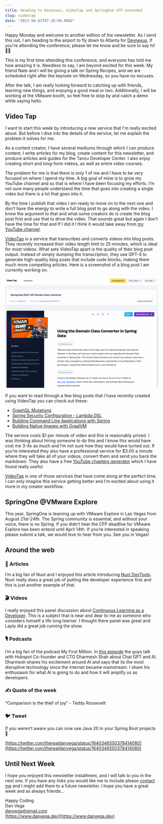 ```yaml
---
title: Heading to Devnexus, VideoTap and SpringOne CFP extended
slug: videotap
date: "2023-04-03T07:30:00.000Z"
---
```


Happy Monday and welcome to another edition of the newsletter. As I send this out, I am heading to the airport to fly down to Atlanta for [Devnexus](https://devnexus.com/). If you're attending the conference, please let me know and be sure to say hi! 👋🏻

This is my first time attending this conference, and everyone has told me how amazing it is. Needless to say, I am beyond excited for this week. My friend Nate and I will be giving a talk on Spring Recipes, and we are scheduled right after the keynote on Wednesday, so you have no excuses.

After the talk, I am really looking forward to catching up with friends, learning new things, and enjoying a good meal or two. Additionally, I will be working at the VMware booth, so feel free to stop by and catch a demo while saying hello.

## Video Tap

I want to start this week by introducing a new service that I'm really excited about. But before I dive into the details of the service, let me explain the problem it solves for me.

As a content creator, I have several mediums through which I can produce content. I write articles for my blog, create content for this newsletter, and produce articles and guides for the Tanzu Developer Center. I also enjoy creating short and long-form videos, as well as entire video courses.

The problem for me is that there is only 1 of me and I have to be very focused on where I spend my time. A big goal of mine is to grow my YouTube channel and so that is where I have been focusing my efforts. I’m not sure many people understand the time that goes into creating a single video but there is a lot that goes into it.

By the time I publish that video I am ready to move on to the next one and don’t have the energy to write a full blog post to go along with the video. I know the argument to that and what some creators do is create the blog post first and use that to drive the video. That sounds great but again I don’t have the time for that and If I did it I think it would take away from [my YouTube channel](http://www.youtube.com/@danvega).

[VideoTap](https://videotapit.com/?via=dan) is a service that transcribes and converts videos into blog posts. They recently increased their video length limit to 25 minutes, which is ideal for most videos. What sets VideoTap apart is the quality of their blog post output. Instead of simply dumping the transcription, they use GPT-4 to generate high-quality blog posts that include code blocks, making them much more compelling articles. Here is a screenshot of a blog post I am currently working on.

![VideoTap - Convert Videos to Blog Posts with ease](./videotap.png)

If you want to read through a few blog posts that I have recently created using VideoTap you can check out these:

- [GraphQL Mutations](https://www.danvega.dev/blog/2023/03/20/graphql-mutations/)
- [Spring Security Configuration - Lambda DSL](https://www.danvega.dev/blog/2023/03/15/spring-security-lambda-dsl/)
- [Building Command Line Applications with Spring](https://www.danvega.dev/blog/2023/03/02/spring-shell-intro/)
- [Building Native Images with GraalVM](https://www.danvega.dev/blog/2023/02/03/native-images-graalvm/)

The service costs $1 per minute of video and this is reasonably priced. I was thinking about hiring someone to do this and I know this would have cost me 3-4x as much and I’m not sure how they would have turned out. If you’re interested they also have a professional service for $3.00 a minute where they will take all of your videos, convert them and send you back the markdown. They also have a free [YouTube chapters generator](https://videotapit.com/youtube-chapters-generator?ref=dan) which I have found really useful.

[VideoTap](https://videotapit.com/?via=dan) is one of those services that have come along at the perfect time. I can only imagine this service getting better and I’m excited about using it more in my creator workflow.

## SpringOne @VMware Explore

This year, SpringOne is teaming up with VMware Explore in Las Vegas from August 21st-24th. The Spring community is essential, and without your voice, there is no Spring. If you didn’t hear the CFP deadline for VMware Explore has been extend until April 14th. If you’re interested in speaking please submit a talk, we would love to hear from you. See you in Vegas!

## Around the web

### 📝 Articles

I’m a big fan of Nuxt and I enjoyed this article introducing [Nuxt DevTools](https://nuxt.com/blog/introducing-nuxt-devtools). Nuxt really does a great job of putting the developer experience first and this is just another example of that.

### 🎬 Videos

I really enjoyed this panel discussion about [Continuous Learning as a Developer](https://www.youtube.com/watch?v=G1tR2bF1Geg). This is a subject that is near and dear to me as someone who considers himself a life long learner. I thought there panel was great and Layla did a great job running the show.

### 🎙 Podcasts

I’m a big fan of the podcast My First Million. In [this episode](https://www.youtube.com/watch?v=gbDl28Hx9TA) the guys talk with Hubspot Co-founder and CTO Dharmesh Shah about Chat GPT and AI. Dharmesh shares his excitement around AI and says that its the most disruptive technology since the internet became mainstream. I share his enthusiasm for what AI is going to do and how it will amplify us as developers.

### ✍️ Quote of the week

“Comparison is the thief of joy” - Teddy Roosevelt

### 🐦 Tweet

If you weren’t aware you can now use Java 20 in your Spring Boot projects 🤩

[https://twitter.com/therealdanvega/status/1640346550378414080](https://twitter.com/therealdanvega/status/1640346550378414080)

## Until Next Week

I hope you enjoyed this newsletter installment, and I will talk to you in the next one. If you have any links you would like me to include please [contact me](http://twitter.com/therealdanvega) and I might add them to a future newsletter. I hope you have a great week and as always friends...

Happy Coding<br/>
Dan Vega<br/>
danvega@gmail.com<br/>
[https://www.danvega.dev](https://www.danvega.dev)
